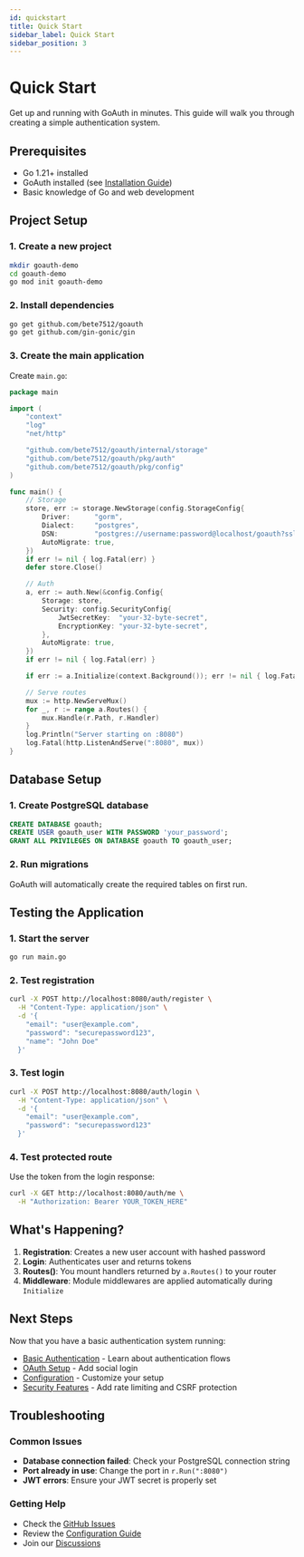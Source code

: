```yaml
---
id: quickstart
title: Quick Start
sidebar_label: Quick Start
sidebar_position: 3
---
```


# Quick Start

Get up and running with GoAuth in minutes. This guide will walk you through creating a simple authentication system.

## Prerequisites

- Go 1.21+ installed
- GoAuth installed (see [Installation Guide](installation.md))
- Basic knowledge of Go and web development

## Project Setup

### 1. Create a new project

```bash
mkdir goauth-demo
cd goauth-demo
go mod init goauth-demo
```

### 2. Install dependencies

```bash
go get github.com/bete7512/goauth
go get github.com/gin-gonic/gin
```

### 3. Create the main application

Create `main.go`:

```go
package main

import (
    "context"
    "log"
    "net/http"

    "github.com/bete7512/goauth/internal/storage"
    "github.com/bete7512/goauth/pkg/auth"
    "github.com/bete7512/goauth/pkg/config"
)

func main() {
    // Storage
    store, err := storage.NewStorage(config.StorageConfig{
        Driver:      "gorm",
        Dialect:     "postgres",
        DSN:         "postgres://username:password@localhost/goauth?sslmode=disable",
        AutoMigrate: true,
    })
    if err != nil { log.Fatal(err) }
    defer store.Close()

    // Auth
    a, err := auth.New(&config.Config{
        Storage: store,
        Security: config.SecurityConfig{
            JwtSecretKey:  "your-32-byte-secret",
            EncryptionKey: "your-32-byte-secret",
        },
        AutoMigrate: true,
    })
    if err != nil { log.Fatal(err) }

    if err := a.Initialize(context.Background()); err != nil { log.Fatal(err) }

    // Serve routes
    mux := http.NewServeMux()
    for _, r := range a.Routes() {
        mux.Handle(r.Path, r.Handler)
    }
    log.Println("Server starting on :8080")
    log.Fatal(http.ListenAndServe(":8080", mux))
}
```

## Database Setup

### 1. Create PostgreSQL database

```sql
CREATE DATABASE goauth;
CREATE USER goauth_user WITH PASSWORD 'your_password';
GRANT ALL PRIVILEGES ON DATABASE goauth TO goauth_user;
```

### 2. Run migrations

GoAuth will automatically create the required tables on first run.

## Testing the Application

### 1. Start the server

```bash
go run main.go
```

### 2. Test registration

```bash
curl -X POST http://localhost:8080/auth/register \
  -H "Content-Type: application/json" \
  -d '{
    "email": "user@example.com",
    "password": "securepassword123",
    "name": "John Doe"
  }'
```

### 3. Test login

```bash
curl -X POST http://localhost:8080/auth/login \
  -H "Content-Type: application/json" \
  -d '{
    "email": "user@example.com",
    "password": "securepassword123"
  }'
```

### 4. Test protected route

Use the token from the login response:

```bash
curl -X GET http://localhost:8080/auth/me \
  -H "Authorization: Bearer YOUR_TOKEN_HERE"
```

## What's Happening?

1. **Registration**: Creates a new user account with hashed password
2. **Login**: Authenticates user and returns tokens
3. **Routes()**: You mount handlers returned by `a.Routes()` to your router
4. **Middleware**: Module middlewares are applied automatically during `Initialize`

## Next Steps

Now that you have a basic authentication system running:

- [Basic Authentication](getting-started/basic-auth.md) - Learn about authentication flows
- [OAuth Setup](getting-started/oauth-setup.md) - Add social login
- [Configuration](configuration/auth.md) - Customize your setup
- [Security Features](features/security.md) - Add rate limiting and CSRF protection

## Troubleshooting

### Common Issues

- **Database connection failed**: Check your PostgreSQL connection string
- **Port already in use**: Change the port in `r.Run(":8080")`
- **JWT errors**: Ensure your JWT secret is properly set

### Getting Help

- Check the [GitHub Issues](https://github.com/your-org/goauth/issues)
- Review the [Configuration Guide](configuration/auth.md)
- Join our [Discussions](https://github.com/your-org/goauth/discussions)
